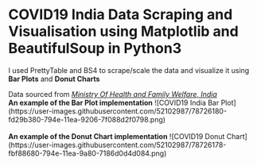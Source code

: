 # COVID19 India Data Scraping and Visualisation using Matplotlib and BeautifulSoup in Python3
<p>I used PrettyTable and BS4 to scrape/scale the data and visualize it using <b>Bar Plots</b> and <b>Donut Charts</b></p>
Data sourced from <em><a href="https://www.mohfw.gov.in">Ministry Of Health and Family Welfare, India</a></em>


<br>
<strong>An example of the Bar Plot implementation</strong>
![COVID19 India Bar Plot](https://user-images.githubusercontent.com/52102987/78726180-fd29b380-794e-11ea-9206-7f088d2f0798.png)
</br>
<br>
<strong>An example of the Donut Chart implementation</strong>
![COVID19 Donut Chart](https://user-images.githubusercontent.com/52102987/78726178-fbf88680-794e-11ea-9a80-7186d0d4d084.png)
